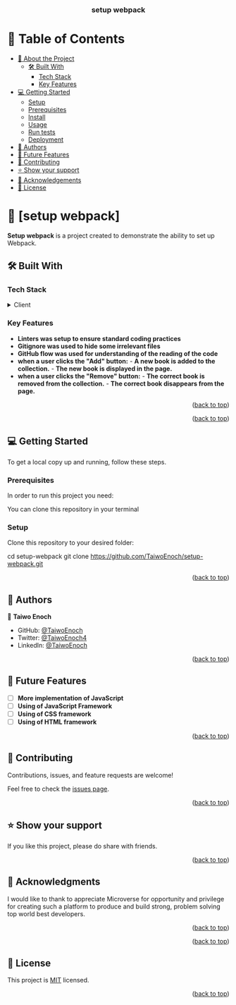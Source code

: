 <a name="readme-top"></a>

<div align="center">
  <!-- You are encouraged to replace this logo with your own! Otherwise you can also remove it.
  <img src="murple_logo.png" alt="logo" width="140"  height="auto" />
  <br/> -->
  <h3><b>setup webpack</b></h3>

</div>

<!-- TABLE OF CONTENTS -->

# 📗 Table of Contents

- [📖 About the Project](#about-project)
  - [🛠 Built With](#built-with)
    - [Tech Stack](#tech-stack)
    - [Key Features](#key-features)
- [💻 Getting Started](#getting-started)
  - [Setup](#setup)
  - [Prerequisites](#prerequisites)
  - [Install](#install)
  - [Usage](#usage)
  - [Run tests](#run-tests)
  - [Deployment](#triangular_flag_on_post-deployment)
- [👥 Authors](#authors)
- [🔭 Future Features](#future-features)
- [🤝 Contributing](#contributing)
- [⭐️ Show your support](#support)
- [🙏 Acknowledgements](#acknowledgements)
- [📝 License](#license)

<!-- PROJECT DESCRIPTION -->

# 📖 [setup webpack] <a name="about-project"></a>

**Setup webpack** is a project created to demonstrate the ability to set up Webpack.

## 🛠 Built With <a name="built-with"></a>

### Tech Stack <a name="tech-stack"></a>

<details>
  <summary>Client</summary>
  <ul>
    <li><a href="#">main.js</a>JavaScript</li>
  </ul>
</details>

<!-- Features -->

### Key Features <a name="key-features"></a>

- **Linters was setup to ensure standard coding practices**
- **Gitignore was used to hide some irrelevant files**
- **GitHub flow was used for understanding of the reading of the code**
- **when a user clicks the "Add" button:**
      - **A new book is added to the collection.**
      - **The new book is displayed in the page.**
- **when a user clicks the "Remove" button:**
      - **The correct book is removed from the collection.**
      - **The correct book disappears from the page.**

<p align="right">(<a href="#readme-top">back to top</a>)</p>

<!-- LIVE DEMO -->


<p align="right">(<a href="#readme-top">back to top</a>)</p>

<!-- GETTING STARTED -->

## 💻 Getting Started <a name="getting-started"></a>

To get a local copy up and running, follow these steps.

### Prerequisites

In order to run this project you need:

 You can clone this repository in your terminal

### Setup

Clone this repository to your desired folder:

  cd setup-webpack
  git clone https://github.com/TaiwoEnoch/setup-webpack.git

<p align="right">(<a href="#readme-top">back to top</a>)</p>

<!-- AUTHORS -->

## 👥 Authors <a name="authors"></a>

👤 **Taiwo Enoch**

- GitHub: [@TaiwoEnoch](https://github.com/TaiwoEnoch)
- Twitter: [@TaiwoEnoch4](https://twitter.com/taiwoenoch4)
- LinkedIn: [@TaiwoEnoch](https://linkedin.com/in/https://www.linkedin.com/in/taiwo-enoch-b88550222/)

<p align="right">(<a href="#readme-top">back to top</a>)</p>

<!-- FUTURE FEATURES -->

## 🔭 Future Features <a name="future-features"></a>


- [ ] **More implementation of JavaScript**
- [ ] **Using of JavaScript Framework**
- [ ] **Using of CSS framework**
- [ ] **Using of HTML framework**

<p align="right">(<a href="#readme-top">back to top</a>)</p>

<!-- CONTRIBUTING -->

## 🤝 Contributing <a name="contributing"></a>

Contributions, issues, and feature requests are welcome!

Feel free to check the [issues page](../../issues/).

<p align="right">(<a href="#readme-top">back to top</a>)</p>

<!-- SUPPORT -->

## ⭐️ Show your support <a name="support"></a>

If you like this project, please do share with friends.

<p align="right">(<a href="#readme-top">back to top</a>)</p>

<!-- ACKNOWLEDGEMENTS -->

## 🙏 Acknowledgments <a name="acknowledgements"></a>

I would like to thank to appreciate Microverse for opportunity and privilege for creating such a platform to produce and build strong, problem solving top world best developers. 

<p align="right">(<a href="#readme-top">back to top</a>)</p>

<p align="right">(<a href="#readme-top">back to top</a>)</p>

<!-- LICENSE -->

## 📝 License <a name="license"></a>

This project is [MIT](./LICENSE) licensed.

<p align="right">(<a href="#readme-top">back to top</a>)</p>

